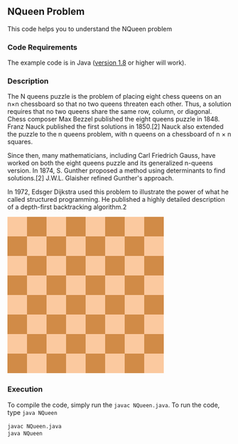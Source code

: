 ## NQueen Problem
This code helps you to understand the NQueen problem


### Code Requirements
The example code is in Java ([version 1.8](https://java.com/en/download/) or higher will work). 

### Description
The N queens puzzle is the problem of placing eight chess queens on an n×n chessboard so that no two queens threaten each other. Thus, a solution requires that no two queens share the same row, column, or diagonal.
Chess composer Max Bezzel published the eight queens puzzle in 1848. Franz Nauck published the first solutions in 1850.[2] Nauck also extended the puzzle to the n queens problem, with n queens on a chessboard of n × n squares.

Since then, many mathematicians, including Carl Friedrich Gauss, have worked on both the eight queens puzzle and its generalized n-queens version. In 1874, S. Gunther proposed a method using determinants to find solutions.[2] J.W.L. Glaisher refined Gunther's approach.

In 1972, Edsger Dijkstra used this problem to illustrate the power of what he called structured programming. He published a highly detailed description of a depth-first backtracking algorithm.2
	
<img src="https://github.com/akshaybahadur21/NQueen/blob/master/nqueen.gif">


### Execution
To compile the code, simply run the `javac NQueen.java`.
To run the code, type `java NQueen`

```
javac NQueen.java
java NQueen
```
